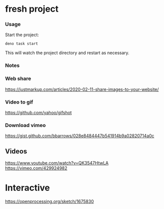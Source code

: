 # fresh project

### Usage

Start the project:

```
deno task start
```

This will watch the project directory and restart as necessary.


### Notes

### Web share
https://justmarkup.com/articles/2020-02-11-share-images-to-your-website/

### Video to gif
https://github.com/yahoo/gifshot

### Download vimeo
https://gist.github.com/bbarrows/028e8484447b541914b9a02820714a0c

## Videos
https://www.youtube.com/watch?v=QK3547HtwLA
https://vimeo.com/429924982

# Interactive
https://openprocessing.org/sketch/1675830